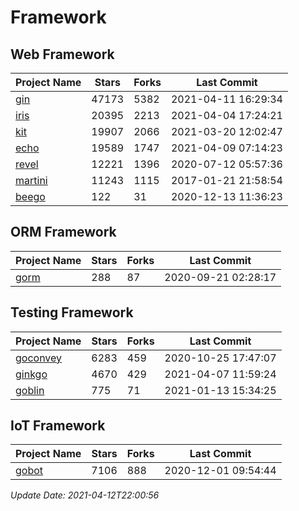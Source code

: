 # Framework

## Web Framework
| Project Name | Stars | Forks | Last Commit |
| ------------ | ----- | ----- | ----------- |
| [gin](https://github.com/gin-gonic/gin) | 47173 | 5382 | 2021-04-11 16:29:34 |
| [iris](https://github.com/kataras/iris) | 20395 | 2213 | 2021-04-04 17:24:21 |
| [kit](https://github.com/go-kit/kit) | 19907 | 2066 | 2021-03-20 12:02:47 |
| [echo](https://github.com/labstack/echo) | 19589 | 1747 | 2021-04-09 07:14:23 |
| [revel](https://github.com/revel/revel) | 12221 | 1396 | 2020-07-12 05:57:36 |
| [martini](https://github.com/go-martini/martini) | 11243 | 1115 | 2017-01-21 21:58:54 |
| [beego](https://github.com/astaxie/beego) | 122 | 31 | 2020-12-13 11:36:23 |

## ORM Framework
| Project Name | Stars | Forks | Last Commit |
| ------------ | ----- | ----- | ----------- |
| [gorm](https://github.com/jinzhu/gorm) | 288 | 87 | 2020-09-21 02:28:17 |

## Testing Framework
| Project Name | Stars | Forks | Last Commit |
| ------------ | ----- | ----- | ----------- |
| [goconvey](https://github.com/smartystreets/goconvey) | 6283 | 459 | 2020-10-25 17:47:07 |
| [ginkgo](https://github.com/onsi/ginkgo) | 4670 | 429 | 2021-04-07 11:59:24 |
| [goblin](https://github.com/franela/goblin) | 775 | 71 | 2021-01-13 15:34:25 |

## IoT Framework
| Project Name | Stars | Forks | Last Commit |
| ------------ | ----- | ----- | ----------- |
| [gobot](https://github.com/hybridgroup/gobot) | 7106 | 888 | 2020-12-01 09:54:44 |

*Update Date: 2021-04-12T22:00:56*
